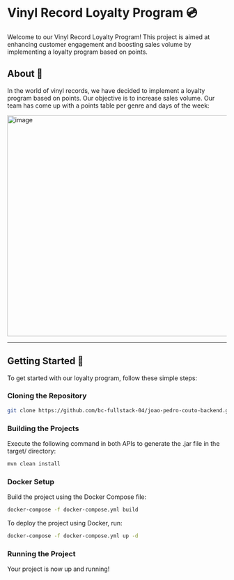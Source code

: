 # Vinyl Record Loyalty Program 💿

Welcome to our Vinyl Record Loyalty Program! This project is aimed at enhancing customer engagement and boosting sales volume by implementing a loyalty program based on points.

## About 🎵

In the world of vinyl records, we have decided to implement a loyalty program based on points. Our objective is to increase sales volume. Our team has come up with a points table per genre and days of the week:

<img width="506" alt="image" src="https://github.com/bc-fullstack-04/joao-pedro-couto-backend/assets/129805937/99eab7a9-20a5-4085-82d4-5e6b2309753b">

***

## Getting Started 🚀

To get started with our loyalty program, follow these simple steps:

### Cloning the Repository

```bash
git clone https://github.com/bc-fullstack-04/joao-pedro-couto-backend.git
```

### Building the Projects
Execute the following command in both APIs to generate the .jar file in the target/ directory:

```bash
mvn clean install
```

### Docker Setup
Build the project using the Docker Compose file:

```bash
docker-compose -f docker-compose.yml build
```

To deploy the project using Docker, run:

```bash
docker-compose -f docker-compose.yml up -d
```
### Running the Project
Your project is now up and running!













